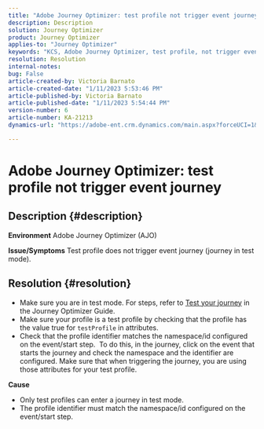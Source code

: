 ```yaml
---
title: "Adobe Journey Optimizer: test profile not trigger event journey"
description: Description
solution: Journey Optimizer
product: Journey Optimizer
applies-to: "Journey Optimizer"
keywords: "KCS, Adobe Journey Optimizer, test profile, not trigger event journey, AJO"
resolution: Resolution
internal-notes: 
bug: False
article-created-by: Victoria Barnato
article-created-date: "1/11/2023 5:53:46 PM"
article-published-by: Victoria Barnato
article-published-date: "1/11/2023 5:54:44 PM"
version-number: 6
article-number: KA-21213
dynamics-url: "https://adobe-ent.crm.dynamics.com/main.aspx?forceUCI=1&pagetype=entityrecord&etn=knowledgearticle&id=b09b7ee4-d891-ed11-aad1-6045bd006d92"

---
```

# Adobe Journey Optimizer: test profile not trigger event journey

## Description {#description}

<b>Environment</b>
Adobe Journey Optimizer (AJO)


<b>Issue/Symptoms</b>
Test profile does not trigger event journey (journey in test mode).


## Resolution {#resolution}


- Make sure you are in test mode. For steps, refer to [Test your journey](https://experienceleague.adobe.com/docs/journey-optimizer/using/orchestrate-journeys/create-journey/testing-the-journey.html) in the Journey Optimizer Guide.
- Make sure your profile is a test profile by checking that the profile has the value true for `testProfile` in attributes.
- Check that the profile identifier matches the namespace/id configured on the event/start step.  To do this, in the journey, click on the event that starts the journey and check the namespace and the identifier are configured. Make sure that when triggering the journey, you are using those attributes for your test profile.

<b>Cause</b>
- Only test profiles can enter a journey in test mode.
- The profile identifier must match the namespace/id configured on the event/start step.


